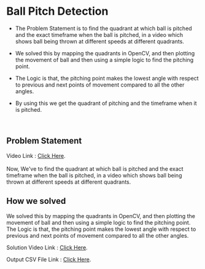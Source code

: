 # Ball Pitch Detection
* The Problem Statement is to find the quadrant at which ball is pitched and the exact timeframe when the ball is pitched, in a video which shows ball being thrown at different speeds at different quadrants. 

* We solved this by mapping the quadrants in OpenCV, and then plotting the movement of ball and then using a simple logic to find the pitching point.

* The Logic is that, the pitching point makes the lowest angle with respect to previous and next points of movement compared to all the other angles.

* By using this we get the quadrant of pitching and the timeframe when it is pitched.
<br />

## Problem Statement
Video Link : [Click Here](https://drive.google.com/file/d/16smC_RuoFHRlaTnUcjZmPF-SYugXwORz/view). <br /><br />
Now, We've to find the quadrant at which ball is pitched and the exact timeframe when the ball is pitched, in a video which shows ball being thrown at different speeds at different quadrants.
<br />


## How we solved
We solved this by mapping the quadrants in OpenCV, and then plotting the movement of ball and then using a simple logic to find the pitching point. The Logic is that, the pitching point makes the lowest angle with respect to previous and next points of movement compared to all the other angles.

Solution Video Link : [Click Here](https://drive.google.com/file/d/1g79CMvOCCYTAIqnjS4ipebn2pYBwEs4G/view?usp=share_link).

Output CSV File Link : [Click Here](https://github.com/shobhanoffl/Ball-Pitch-Detection/blob/main/ball_bounce_output.csv).
